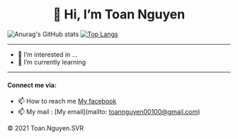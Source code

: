 <h1 style='text-align:center;'> 
👋 Hi, I’m Toan Nguyen  
</h1>

![Anurag's GitHub stats](https://github-readme-stats.vercel.app/api?username=ToanNguyenSVR&show_icons=true&theme=onedark)
[![Top Langs](https://github-readme-stats.vercel.app/api/top-langs/?username=ToanNguyenSVR&layout=compact)](https://github.com/ToanNguyenSVR/Shoping_Clone.git)


***
- 👀 I’m interested in ...
- 🌱 I’m currently learning 
***
#### Connect me via:
- 📫 How to reach me [My facebook](https://www.facebook.com/toannguyen00100)  
- 📫 My mail : [My email](mailto: toannguyen00100@gmail.com)



























© 2021 Toan.Nguyen.SVR

